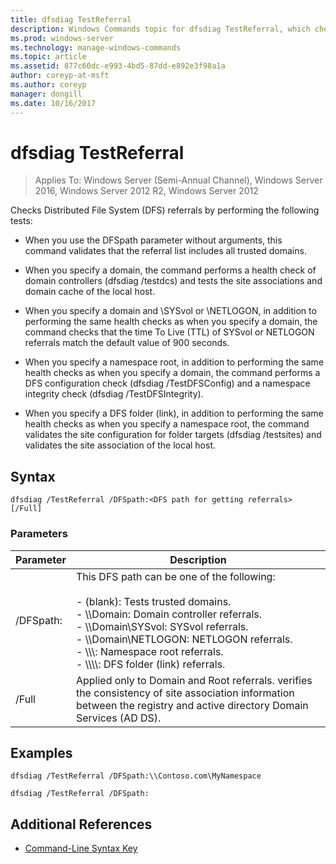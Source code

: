 ```yaml
---
title: dfsdiag TestReferral
description: Windows Commands topic for dfsdiag TestReferral, which checks Distributed File System (DFS) referrals.
ms.prod: windows-server
ms.technology: manage-windows-commands
ms.topic: article
ms.assetid: 877c60dc-e993-4bd5-87dd-e892e3f98a1a
author: coreyp-at-msft
ms.author: coreyp
manager: dongill
ms.date: 10/16/2017
---
```

# dfsdiag TestReferral

>Applies To: Windows Server (Semi-Annual Channel), Windows Server 2016, Windows Server 2012 R2, Windows Server 2012

Checks Distributed File System (DFS) referrals by performing the following tests:  
  
-   When you use the DFSpath parameter without arguments, this command validates that the referral list includes all trusted domains.  
  
-   When you specify a domain, the command performs a health check of domain controllers \(dfsdiag \/testdcs\) and tests the site associations and domain cache of the local host.  
  
-   When you specify a domain and \\SYSvol or \\NETLOGON, in addition to performing the same health checks as when you specify a domain, the command checks that the time To Live \(TTL\) of SYSvol or NETLOGON referrals match the default value of 900 seconds.  
  
-   When you specify a namespace root, in addition to performing the same health checks as when you specify a domain, the command performs a DFS configuration check \(dfsdiag \/TestDFSConfig\) and a namespace integrity check \(dfsdiag \/TestDFSIntegrity\).  
  
-   When you specify a DFS folder \(link\), in addition to performing the same health checks as when you specify a namespace root, the command validates the site configuration for folder targets \(dfsdiag \/testsites\) and validates the site association of the local host.

## Syntax  
  
```  
dfsdiag /TestReferral /DFSpath:<DFS path for getting referrals> [/Full]  
```  
  
### Parameters  
  
|Parameter|Description|  
|-------|--------|  
|\/DFSpath:<path for getting referrals>|This DFS path can be one of the following:<br /><br />-   \(blank\): Tests trusted domains.<br />-   \\\\Domain: Domain controller referrals.<br />-   \\\\Domain\\SYSvol: SYSvol referrals.<br />-   \\\\Domain\\NETLOGON: NETLOGON referrals.<br />-   \\\\<Domain or server>\\<Namespace Root>: Namespace root referrals.<br />-   \\\\<Domain or server>\\<Namespace root>\\<DFS folder>: DFS folder \(link\) referrals.|  
|\/Full|Applied only to Domain and Root  referrals. verifies the consistency of site association information between the registry and active directory Domain Services \(AD DS\).|  
  
## <a name=BKMK_Examples></a>Examples  
  
```  
dfsdiag /TestReferral /DFSpath:\\Contoso.com\MyNamespace  
```  

```  
dfsdiag /TestReferral /DFSpath:  
```  
  
## Additional References  
  
-   [Command-Line Syntax Key](command-line-syntax-key.md)  
  

